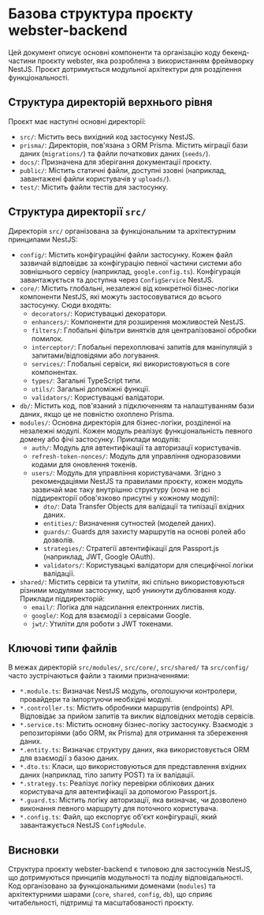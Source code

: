 # Базова структура проєкту webster-backend

Цей документ описує основні компоненти та організацію коду бекенд-частини проєкту webster, яка розроблена з використанням фреймворку NestJS. Проєкт дотримується модульної архітектури для розділення функціональності.

## Структура директорій верхнього рівня

Проєкт має наступні основні директорії:

*   `src/`: Містить весь вихідний код застосунку NestJS.
*   `prisma/`: Директорія, пов'язана з ORM Prisma. Містить міграції бази даних (`migrations/`) та файли початкових даних (`seeds/`).
*   `docs/`: Призначена для зберігання документації проєкту.
*   `public/`: Містить статичні файли, доступні ззовні (наприклад, завантажені файли користувачів у `uploads/`).
*   `test/`: Містить файли тестів для застосунку.

## Структура директорії `src/`

Директорія `src/` організована за функціональним та архітектурним принципами NestJS:

*   `config/`: Містить конфігураційні файли застосунку. Кожен файл зазвичай відповідає за конфігурацію певної частини системи або зовнішнього сервісу (наприклад, `google.config.ts`). Конфігурація завантажується та доступна через `ConfigService` NestJS.
*   `core/`: Містить глобальні, незалежні від конкретної бізнес-логіки компоненти NestJS, які можуть застосовуватися до всього застосунку. Сюди входять:
    *   `decorators/`: Користувацькі декоратори.
    *   `enhancers/`: Компоненти для розширення можливостей NestJS.
    *   `filters/`: Глобальні фільтри винятків для централізованої обробки помилок.
    *   `interceptor/`: Глобальні перехоплювачі запитів для маніпуляцій з запитами/відповідями або логування.
    *   `services/`: Глобальні сервіси, які використовуються в core компонентах.
    *   `types/`: Загальні TypeScript типи.
    *   `utils/`: Загальні допоміжні функції.
    *   `validators/`: Користувацькі валідатори.
*   `db/`: Містить код, пов'язаний з підключенням та налаштуванням бази даних, якщо це не повністю охоплено Prisma.
*   `modules/`: Основна директорія для бізнес-логіки, розділеної на незалежні модулі. Кожен модуль реалізує функціональність певного домену або фічі застосунку. Приклади модулів:
    *   `auth/`: Модуль для автентифікації та авторизації користувачів.
    *   `refresh-token-nonces/`: Модуль для управління одноразовими кодами для оновлення токенів.
    *   `users/`: Модуль для управління користувачами.
    Згідно з рекомендаціями NestJS та правилами проєкту, кожен модуль зазвичай має таку внутрішню структуру (хоча не всі піддиректорії обов'язково присутні у кожному модулі):
        *   `dto/`: Data Transfer Objects для валідації та типізації вхідних даних.
        *   `entities/`: Визначення сутностей (моделей даних).
        *   `guards/`: Guards для захисту маршрутів на основі ролей або дозволів.
        *   `strategies/`: Стратегії автентифікації для Passport.js (наприклад, JWT, Google OAuth).
        *   `validators/`: Користувацькі валідатори для специфічної логіки валідації.
*   `shared/`: Містить сервіси та утиліти, які спільно використовуються різними модулями застосунку, щоб уникнути дублювання коду. Приклади піддиректорій:
    *   `email/`: Логіка для надсилання електронних листів.
    *   `google/`: Код для взаємодії з сервісами Google.
    *   `jwt/`: Утиліти для роботи з JWT токенами.

## Ключові типи файлів

В межах директорій `src/modules/`, `src/core/`, `src/shared/` та `src/config/` часто зустрічаються файли з такими призначеннями:

*   `*.module.ts`: Визначає NestJS модуль, оголошуючи контролери, провайдери та імпортуючи необхідні модулі.
*   `*.controller.ts`: Містить обробники маршрутів (endpoints) API. Відповідає за прийом запитів та виклик відповідних методів сервісів.
*   `*.service.ts`: Містить основну бізнес-логіку застосунку. Взаємодіє з репозиторіями (або ORM, як Prisma) для отримання та збереження даних.
*   `*.entity.ts`: Визначає структуру даних, яка використовується ORM для взаємодії з базою даних.
*   `*.dto.ts`: Класи, що використовуються для представлення вхідних даних (наприклад, тіло запиту POST) та їх валідації.
*   `*.strategy.ts`: Реалізує логіку перевірки облікових даних користувача для автентифікації за допомогою Passport.js.
*   `*.guard.ts`: Містить логіку авторизації, яка визначає, чи дозволено виконання певного маршруту для поточного користувача.
*   `*.config.ts`: Файл, що експортує об'єкт конфігурації, який завантажується NestJS `ConfigModule`.

## Висновки

Структура проєкту webster-backend є типовою для застосунків NestJS, що дотримуються принципів модульності та поділу відповідальності. Код організовано за функціональними доменами (`modules`) та архітектурними шарами (`core`, `shared`, `config`, `db`), що сприяє читабельності, підтримці та масштабованості проєкту. 